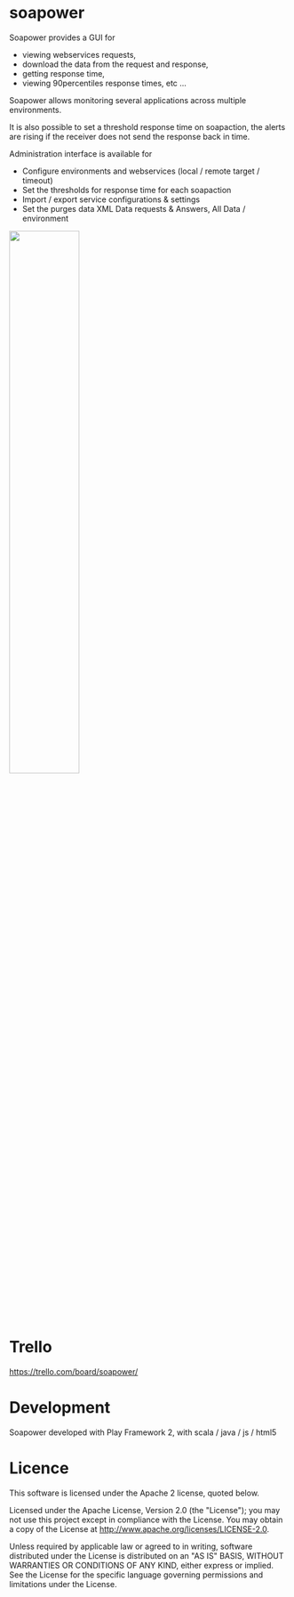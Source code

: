 soapower
========

Soapower provides a GUI for 
 - viewing webservices requests, 
 - download the data from the request and response, 
 - getting response time, 
 - viewing 90percentiles response times, etc ...

Soapower allows monitoring several applications across multiple environments. 

It is also possible to set a threshold response time on soapaction, 
the alerts are rising if the receiver does not send the response back in time.


Administration interface is available for
 - Configure environments and webservices (local / remote target / timeout)
 - Set the thresholds for response time for each soapaction
 - Import / export service configurations & settings
 - Set the purges data XML Data requests & Answers, All Data /  environment

<img src='https://raw.github.com/soapower/soapower/master/public/images/soapower.png' width='50%' display='float:left'>

Trello
=======
https://trello.com/board/soapower/

Development
=======
Soapower developed with Play Framework 2, with scala / java / js / html5


Licence
=======
This software is licensed under the Apache 2 license, quoted below.

Licensed under the Apache License, Version 2.0 (the "License"); you may not use this project except in compliance with the License. You may obtain a copy of the License at http://www.apache.org/licenses/LICENSE-2.0.

Unless required by applicable law or agreed to in writing, software distributed under the License is distributed on an "AS IS" BASIS, WITHOUT WARRANTIES OR CONDITIONS OF ANY KIND, either express or implied. See the License for the specific language governing permissions and limitations under the License.
